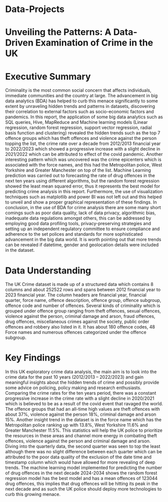 # Data-Projects
# Unveiling the Patterns: A Data-Driven Examination of Crime in the UK
# Executive Summary
Criminality is the most common social concern that affects individuals, immediate communities and the country at large. The advancement in big data analytics (BDA) has helped to curb this menace significantly to some extent by unraveling hidden trends and patterns in datasets, discovering their correlation to external factors such as socio-economic factors and pandemics. In this report, the application of some big data analytics such as SQL queries, Hive, MapReduce and Machine learning models (Linear regression, random forest regression, support vector regression, radial basis function and clustering) revealed the hidden trends such as the top 7 offence groups which has theft offences and violence against the person topping the list, the crime rate over a decade from 2012/2013 financial year to 2022/2023 which showed a progressive increase with a slight decline in 2021/2022 which can be attributed to effect of the covid pandemic. Another interesting pattern which was uncovered was the crime epicenters which is associated with the force names, and this had the Metropolitan police, West Yorkshire and Greater Manchester on top of the list. Machine Learning prediction was carried out to forecasting the rate of drug offences in the next ten years using different algorithms, but the random forest regression showed the least mean squared error, thus it represents the best model for predicting crime analysis in this report. Furthermore, the use of visualization techniques such as matplotlib and power BI was not left out and this helped to unveil and show a proper graphical representation of these findings. In conclusion, in the use of BDA for crime analysis there are some many short comings such as poor data quality, lack of data privacy, algorithmic bias, inadequate data regulations amongst others, this can be addressed by employing good data profiling tools, privacy-preserving strategies and setting up an independent regulatory committee to ensure compliance and adherence to the set polices and standards for more sophisticated advancement in the big data world. It is worth pointing out that more trends can be revealed if datetime, gender and geolocation details were included in the dataset. 
# Data Understanding 
The UK Crime dataset is made up of a structured data which contains 8 columns and about 252522 rows and spans between 2012 financial year to 2023 financial year. The column headers are financial year, financial quarter, force name, offence description, offence group, offence subgroup, offence code and number of offences. Several kinds of criminality which is grouped under offence group ranging from theft offences, sexual offences, violence against the person, criminal damage and arson, fraud offences, drug offences, miscellaneous crimes against the society, public order offences and robbery also listed in it. It has about 180 offence codes, 48 Force names and numerous offences categorized under the offence subgroup.
# Key Findings
In this UK exploratory crime data analysis, the main aim is to look into the crime data for the past 10 years (2012/2013 – 2022/2023) and gain meaningful insights about the hidden trends of crime and possibly provide some advice on policing, policy making and research enthusiasts.
Comparing the crime rates for the ten years period, there was a constant progressive increase in the crime rate with a slight decline in 2020/2021 which is believed to be as a result of the covid event that ravaged the world. The offence groups that had an all-time high values are theft offences with about 37%, violence against the person 18%, criminal damage and arson 15%. Another insight trend in the dataset is in the force name which has the Metropolitan police ranking up with 13.8%, West Yorkshire 11.6% and Greater Manchester 11.5%. This statistics will help the UK police to prioritize the resources in these areas and channel more energy in combating theft offences, violence against the person and criminal damage and arson.
Diving into the quarterly data, the second quarter was seen to top the least although there was no slight difference between each quarter which can be attributed to the poor data quality of the exclusion of the date time and timestamp column which would have allowed for more revealing of deep trends. The machine learning model implemented for predicting the number of drug offences in the next decade 2024-2034 shows the random forest regression model has the best model and has a mean offences of 123044 drug offences, this implies that drug offences will be hitting its peak in the next decade and as such the UK police should deploy more technologies to curb this growing menace.
